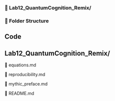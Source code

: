 ### 🧪 Lab12_QuantumCognition_Remix/

### 📁 Folder Structure

## Code
## Lab12_QuantumCognition_Remix/

📁 equations.md

📁 reproducibility.md

📁 mythic_preface.md

📁 README.md
